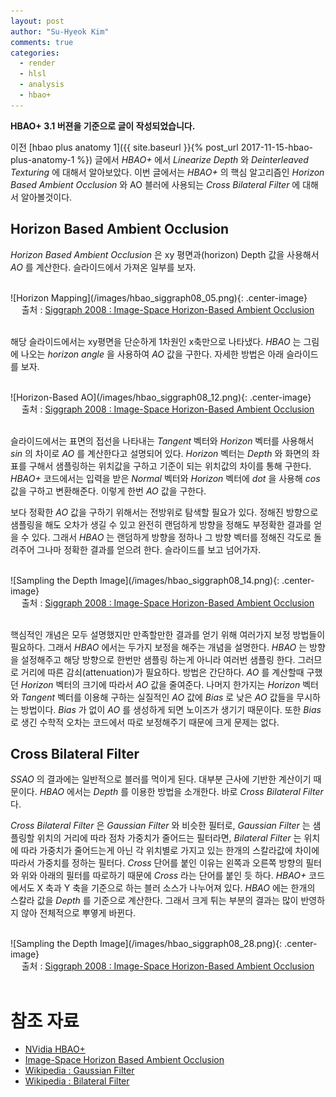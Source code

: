 ```yaml
---
layout: post
author: "Su-Hyeok Kim"
comments: true
categories:
  - render
  - hlsl
  - analysis
  - hbao+
---
```


__HBAO+ 3.1 버젼을 기준으로 글이 작성되었습니다.__

이전 [hbao plus anatomy 1]({{ site.baseurl }}{% post_url 2017-11-15-hbao-plus-anatomy-1 %}) 글에서 _HBAO+_ 에서 _Linearize Depth_ 와 _Deinterleaved Texturing_ 에 대해서 알아보았다. 이번 글에서는 _HBAO+_ 의 핵심 알고리즘인 _Horizon Based Ambient Occlusion_ 와 AO 블러에 사용되는 _Cross Bilateral Filter_ 에 대해서 알아볼것이다.

## Horizon Based Ambient Occlusion

_Horizon Based Ambient Occlusion_ 은 xy 평면과(horizon) Depth 값을 사용해서 _AO_ 를 계산한다. 슬라이드에서 가져온 일부를 보자.

<br/>
![Horizon Mapping](/images/hbao_siggraph08_05.png){: .center-image}
<center>출처 : <a href="http://developer.download.nvidia.com/presentations/2008/SIGGRAPH/HBAO_SIG08b.pdf">Siggraph 2008 : Image-Space Horizon-Based Ambient Occlusion</a>
</center>
<br/>

해당 슬라이드에서는 xy평면을 단순하게 1차원인 x축만으로 나타냈다. _HBAO_ 는 그림에 나오는 _horizon angle_ 을 사용하여 _AO_ 값을 구한다. 자세한 방법은 아래 슬라이드를 보자.

<br/>
![Horizon-Based AO](/images/hbao_siggraph08_12.png){: .center-image}
<center>출처 : <a href="http://developer.download.nvidia.com/presentations/2008/SIGGRAPH/HBAO_SIG08b.pdf">Siggraph 2008 : Image-Space Horizon-Based Ambient Occlusion</a>
</center>
<br/>

슬라이드에서는 표면의 접선을 나타내는 _Tangent_ 벡터와 _Horizon_ 벡터를 사용해서 _sin_ 의 차이로 _AO_ 를 계산한다고 설명되어 있다. _Horizon_ 벡터는 _Depth_ 와 화면의 좌표를 구해서 샘플링하는 위치값을 구하고 기준이 되는 위치값의 차이를 통해 구한다. _HBAO+_ 코드에서는 입력을 받은 _Normal_ 벡터와 _Horizon_ 벡터에 _dot_ 을 사용해 _cos_ 값을 구하고 변환해준다. 이렇게 한번 _AO_ 값을 구한다.

보다 정확한 _AO_ 값을 구하기 위해서는 전방위로 탐색할 필요가 있다. 정해진 방향으로 샘플링을 해도 오차가 생길 수 있고 완전히 랜덤하게 방향을 정해도 부정확한 결과를 얻을 수 있다. 그래서 _HBAO_ 는 랜덤하게 방향을 정하나 그 방향 벡터를 정해진 각도로 돌려주어 그나마 정확한 결과를 얻으려 한다. 슬라이드를 보고 넘어가자.

<br/>
![Sampling the Depth Image](/images/hbao_siggraph08_14.png){: .center-image}
<center>출처 : <a href="http://developer.download.nvidia.com/presentations/2008/SIGGRAPH/HBAO_SIG08b.pdf">Siggraph 2008 : Image-Space Horizon-Based Ambient Occlusion</a>
</center>
<br/>

핵심적인 개념은 모두 설명했지만 만족할만한 결과를 얻기 위해 여러가지 보정 방법들이 필요하다. 그래서 _HBAO_ 에서는 두가지 보정을 해주는 개념을 설명한다. _HBAO_ 는 방향을 설정해주고 해당 방향으로 한번만 샘플링 하는게 아니라 여러번 샘플링 한다. 그러므로 거리에 따른 감쇠(attenuation)가 필요하다. 방법은 간단하다. _AO_ 를 계산할때 구했던 _Horizon_ 벡터의 크기에 따라서 _AO_ 값을 줄여준다. 나머지 한가지는 _Horizon_ 벡터와 _Tangent_ 벡터를 이용해 구하는 실질적인 _AO_ 값에 _Bias_ 로 낮은 _AO_ 값들을 무시하는 방법이다. _Bias_ 가 없이 _AO_ 를 생성하게 되면 노이즈가 생기기 때문이다. 또한 _Bias_ 로 생긴 수학적 오차는 코드에서 따로 보정해주기 때문에 크게 문제는 없다.

## Cross Bilateral Filter

_SSAO_ 의 결과에는 일반적으로 블러를 먹이게 된다. 대부분 근사에 기반한 계산이기 때문이다. _HBAO_ 에서는 _Depth_ 를 이용한 방법을 소개한다. 바로 _Cross Bilateral Filter_ 다.

_Cross Bilateral Filter_ 은 _Gaussian Filter_ 와 비슷한 필터로, _Gaussian Filter_ 는 샘플링할 위치의 거리에 따라 점차 가중치가 줄어드는 필터라면, _Bilateral Filter_ 는 위치에 따라 가중치가 줄어드는게 아닌 각 위치별로 가지고 있는 한개의 스칼라값에 차이에 따라서 가중치를 정하는 필터다. _Cross_ 단어를 붙인 이유는 왼쪽과 오른쪽 방향의 필터와 위와 아래의 필터를 따로하기 때문에 _Cross_ 라는 단어를 붙인 듯 하다. _HBAO+_ 코드에서도 X 축과 Y 축을 기준으로 하는 블러 소스가 나누어져 있다. _HBAO_ 에는 한개의 스칼라 값을 _Depth_ 를 기준으로 계산한다. 그래서 크게 튀는 부분의 결과는 많이 반영하지 않아 전체적으로 뿌옇게 바뀐다.

<br/>
![Sampling the Depth Image](/images/hbao_siggraph08_28.png){: .center-image}
<center>출처 : <a href="http://developer.download.nvidia.com/presentations/2008/SIGGRAPH/HBAO_SIG08b.pdf">Siggraph 2008 : Image-Space Horizon-Based Ambient Occlusion</a>
</center>
<br/>

# 참조 자료

- [NVidia HBAO+](http://docs.nvidia.com/gameworks/content/gameworkslibrary/visualfx/hbao/index.html)
- [Image-Space Horizon Based Ambient Occlusion](http://developer.download.nvidia.com/presentations/2008/SIGGRAPH/HBAO_SIG08b.pdf)
- [Wikipedia : Gaussian Filter](https://en.wikipedia.org/wiki/Gaussian_filter)
- [Wikipedia : Bilateral Filter](https://en.wikipedia.org/wiki/Bilateral_filter)
